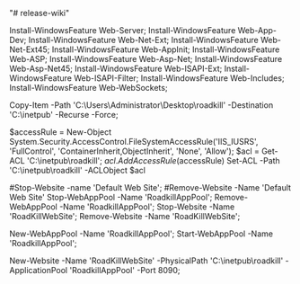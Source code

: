 "# release-wiki" 


Install-WindowsFeature Web-Server;
Install-WindowsFeature Web-App-Dev;
Install-WindowsFeature Web-Net-Ext;
Install-WindowsFeature Web-Net-Ext45;
Install-WindowsFeature Web-AppInit;
Install-WindowsFeature Web-ASP;
Install-WindowsFeature Web-Asp-Net;
Install-WindowsFeature Web-Asp-Net45;
Install-WindowsFeature Web-ISAPI-Ext;
Install-WindowsFeature Web-ISAPI-Filter;
Install-WindowsFeature Web-Includes;
Install-WindowsFeature Web-WebSockets;

Copy-Item -Path 'C:\Users\Administrator\Desktop\roadkill' -Destination 'C:\inetpub\' -Recurse -Force;

$accessRule = New-Object System.Security.AccessControl.FileSystemAccessRule('IIS_IUSRS', 'FullControl', 'ContainerInherit,ObjectInherit', 'None', 'Allow');
$acl = Get-ACL 'C:\inetpub\roadkill';
$acl.AddAccessRule($accessRule)
Set-ACL -Path 'C:\inetpub\roadkill' -ACLObject $acl

#Stop-Website -name 'Default Web Site';
#Remove-Website -Name 'Default Web Site'
Stop-WebAppPool -Name 'RoadkillAppPool';
Remove-WebAppPool -Name 'RoadkillAppPool';
Stop-Website -Name 'RoadKillWebSite';
Remove-Website -Name 'RoadKillWebSite';

New-WebAppPool -Name 'RoadkillAppPool';
Start-WebAppPool -Name 'RoadkillAppPool';

New-Website -Name 'RoadKillWebSite' -PhysicalPath 'C:\inetpub\roadkill' -ApplicationPool 'RoadkillAppPool' -Port 8090;

